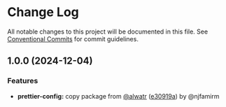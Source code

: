 # Change Log

All notable changes to this project will be documented in this file.
See [Conventional Commits](https://conventionalcommits.org) for commit guidelines.

## 1.0.0 (2024-12-04)

### Features

* **prettier-config:** copy package from [@alwatr](https://github.com/alwatr) ([e30919a](https://github.com/the-nexim/nanolib/commit/e30919aec53d6e703b613563a5bae11bbf3cc31c)) by @njfamirm

